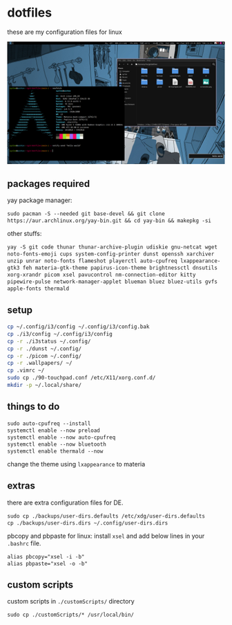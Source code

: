 # dotfiles

these are my configuration files for linux

![screenshot](https://github.com/syr1ne/dotfiles/blob/main/screenshot.png)

## packages required

yay package manager:
```
sudo pacman -S --needed git base-devel && git clone https://aur.archlinux.org/yay-bin.git && cd yay-bin && makepkg -si
```
other stuffs:
```
yay -S git code thunar thunar-archive-plugin udiskie gnu-netcat wget noto-fonts-emoji cups system-config-printer dunst openssh xarchiver unzip unrar noto-fonts flameshot playerctl auto-cpufreq lxappearance-gtk3 feh materia-gtk-theme papirus-icon-theme brightnessctl dnsutils xorg-xrandr picom xsel pavucontrol nm-connection-editor kitty pipewire-pulse network-manager-applet blueman bluez bluez-utils gvfs apple-fonts thermald
```

## setup

```bash
cp ~/.config/i3/config ~/.config/i3/config.bak
cp ./i3/config ~/.config/i3/config
cp -r ./i3status ~/.config/
cp -r ./dunst ~/.config/
cp -r ./picom ~/.config/
cp -r .wallpapers/ ~/
cp .vimrc ~/
sudo cp ./90-touchpad.conf /etc/X11/xorg.conf.d/
mkdir -p ~/.local/share/
```

## things to do

```
sudo auto-cpufreq --install
systemctl enable --now preload
systemctl enable --now auto-cpufreq
systemctl enable --now bluetooth
systemctl enable thermald --now
``` 

change the theme using `lxappearance` to materia

## extras
there are extra configuration files for DE.

```
sudo cp ./backups/user-dirs.defaults /etc/xdg/user-dirs.defaults
cp ./backups/user-dirs.dirs ~/.config/user-dirs.dirs
```

pbcopy and pbpaste for linux: install `xsel` and add below lines in your `.bashrc` file.
```
alias pbcopy="xsel -i -b"
alias pbpaste="xsel -o -b"
```

## custom scripts
custom scripts in `./customScripts/` directory

```
sudo cp ./customScripts/* /usr/local/bin/
```
